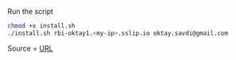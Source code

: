 Run the script
```sh
chmod +x install.sh
./install.sh rbi-oktay1.<my-ip>.sslip.io oktay.savdi@gmail.com
```


Source = [URL](https://blog.jarrousse.org/2022/04/09/an-elegant-way-to-use-docker-compose-to-obtain-and-renew-a-lets-encrypt-ssl-certificate-with-certbot-and-configure-the-nginx-service-to-use-it/)
